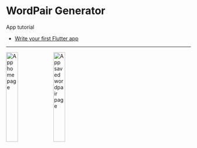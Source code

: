 # WordPair Generator

App tutorial
- [Write your first Flutter app](https://flutter.dev/docs/get-started/codelab)

---
<img width="25%" align="left" alt="App home page" src="https://user-images.githubusercontent.com/57442687/115162643-0fb6ec80-a07b-11eb-8d55-57502d0e76e4.jpg">
<img width="25%" align="left" alt="App saved wordpair page" src="https://user-images.githubusercontent.com/57442687/115162700-53115b00-a07b-11eb-86ed-930eb2281485.jpg">
